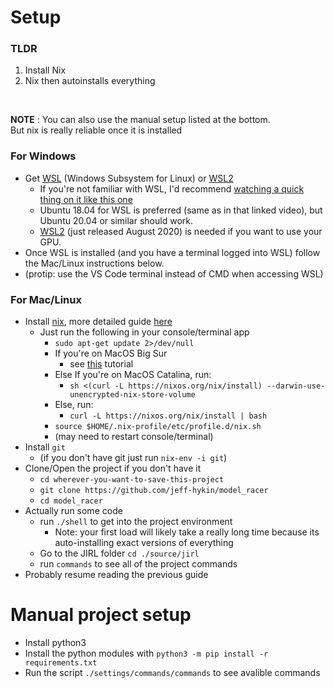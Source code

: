 # Setup

### TLDR
1. Install Nix
2. Nix then autoinstalls everything
<br>

**NOTE** : You can also use the manual setup listed at the bottom. <br>
But nix is really reliable once it is installed<br>

### For Windows

* Get [WSL](https://youtu.be/av0UQy6g2FA?t=91) (Windows Subsystem for Linux) or [WSL2](https://www.omgubuntu.co.uk/how-to-install-wsl2-on-windows-10)<br>
    * If you're not familiar with WSL, I'd recommend [watching a quick thing on it like this one](https://youtu.be/av0UQy6g2FA?t=91)
    * Ubuntu 18.04 for WSL is preferred (same as in that linked video), but Ubuntu 20.04 or similar should work.
    * [WSL2](https://www.omgubuntu.co.uk/how-to-install-wsl2-on-windows-10) (just released August 2020) is needed if you want to use your GPU.<br>
* Once WSL is installed (and you have a terminal logged into WSL) follow the Mac/Linux instructions below.
* (protip: use the VS Code terminal instead of CMD when accessing WSL)

### For Mac/Linux

* Install [nix](https://nixos.org/guides/install-nix.html), more detailed guide [here](https://nixos.org/manual/nix/stable/#chap-installation)
    * Just run the following in your console/terminal app
        * `sudo apt-get update 2>/dev/null`
        * If you're on MacOS Big Sur
            *  see [this](https://duan.ca/2020/12/13/nix-on-macos-11-big-sur/) tutorial
        * Else If you're on MacOS Catalina, run:
            * `sh <(curl -L https://nixos.org/nix/install) --darwin-use-unencrypted-nix-store-volume `
        * Else, run:
            * `curl -L https://nixos.org/nix/install | bash`
        * `source $HOME/.nix-profile/etc/profile.d/nix.sh`
        * (may need to restart console/terminal)
* Install `git`
    * (if you don't have git just run `nix-env -i git`)
* Clone/Open the project if you don't have it
    * `cd wherever-you-want-to-save-this-project`<br>
    * `git clone https://github.com/jeff-hykin/model_racer`
    * `cd model_racer`
* Actually run some code
    * run `./shell` to get into the project environment
        * Note: your first load will likely take a really long time because its auto-installing exact versions of everything
    * Go to the JIRL folder `cd ./source/jirl`
    * run `commands` to see all of the project commands
* Probably resume reading the previous guide 


# Manual project setup

- Install python3
- Install the python modules with `python3 -m pip install -r requirements.txt`
- Run the script `./settings/commands/commands` to see avalible commands